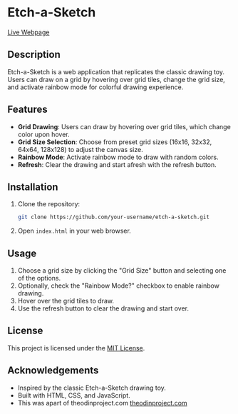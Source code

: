 # Etch-a-Sketch

[Live Webpage](https://cfisher21.github.io/Etch-a-Sketch/)

## Description

Etch-a-Sketch is a web application that replicates the classic drawing toy. Users can draw on a grid by hovering over grid tiles, change the grid size, and activate rainbow mode for colorful drawing experience.

## Features

- **Grid Drawing**: Users can draw by hovering over grid tiles, which change color upon hover.
- **Grid Size Selection**: Choose from preset grid sizes (16x16, 32x32, 64x64, 128x128) to adjust the canvas size.
- **Rainbow Mode**: Activate rainbow mode to draw with random colors.
- **Refresh**: Clear the drawing and start afresh with the refresh button.

## Installation

1. Clone the repository:

   ```bash
   git clone https://github.com/your-username/etch-a-sketch.git
   ```

2. Open `index.html` in your web browser.

## Usage

1. Choose a grid size by clicking the "Grid Size" button and selecting one of the options.
2. Optionally, check the "Rainbow Mode?" checkbox to enable rainbow drawing.
3. Hover over the grid tiles to draw.
4. Use the refresh button to clear the drawing and start over.

## License

This project is licensed under the [MIT License](LICENSE).

## Acknowledgements

- Inspired by the classic Etch-a-Sketch drawing toy.
- Built with HTML, CSS, and JavaScript.
- This was apart of theodinproject.com [theodinproject.com](https://www.theodinproject.com/lessons/foundations-etch-a-sketch)


